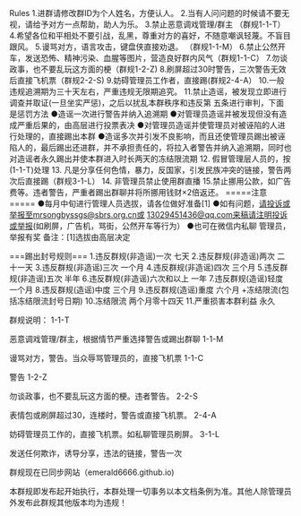 Rules
1.进群请修改群ID为个人姓名，方便认人。
2.当有人问问题的时候请不要无视，请给予对方一点帮助，助人为乐。
3.禁止恶意调戏管理/群主 （群规1-1-T）
4.希望各位和平相处不要引战，乱黑，尊重对方的喜好，不随意嘲讽轻蔑。不盲目跟风。
5.谩骂对方，语言攻击，键盘侠直接劝退。 （群规1-1-M）
6.禁止公然开车，发送恐怖、精神污染、血腥等图片，营造良好群内风气（群规1-1-C）
7.勿谈政事，也不要乱玩这方面的梗（群规1-2-Z)
8.刷屏超过30时警告，三次警告无效后直接飞机票（群规2-2-S)
9.妨碍管理员工作者，直接踢(群规2-4-A）
10.一般违规追溯期为三十天左右，严重违规无限期追究。
11.禁止造谣，被发现立即进行调查并取证(一旦坐实严惩)，之后以扰乱本群秩序和违反第        五条进行审判，下面是惩罚方法 
●造谣一次进行警告并纳入追溯期
●对管理员造谣并被发现但没有造成严重后果的，由高层进行投票表决
●对管理员造谣并使管理员对被诬陷的人进行处理的，直接踢出本群
●造谣多次并引发不良影响，而且还使管理员踢出被诬陷人的，最后踢出还进群，并不承担责任的，将拉入者警告并纳入追溯期，同时也对造谣者永久踢出并使本群进入时长两天的冻结限流期
12. 假冒管理层人员的，按(1-1-T)处理
13. 凡是分享任何色情，暴力，反国家，引发民族冲突的链接，警告两次后直接踢（群规3-1-L）
14. 非管理员禁止使用群直播
15.禁止挪用公款，如广告费等。违者警告，严重者踢出群聊并将所挪用钱财×2倍返还。
                                                =====注意=====
●每月中旬进行管理人员选拔，请各位做好准备[1]
●如有问题，请投诉或举报至mrsongbyssgs@sbrs.org.cn或 13029451436@qq.com来稿请注明投诉或举报(如刷屏，广告机，骂街，公然开车等行为）
   ●也可在微信内私聊 管理员，举报有奖
备注：[1]选拔由高层决定
 
===踢出封号规则===
1.违反群规(非造谣)一次 七天
2.违反群规(非造谣)两次 二十一天
3.违反群规(非造谣)三次 一个月
4.违反群规(非造谣)四次 三个月
5.违反群规(非造谣)五次 半年
6.违反群规(非造谣)六次和以上 一年
7.违反群规(造谣)轻度 一个月
8.违反群规(造谣)中度 三个月
9.违反群规(造谣)重度 六个月 +冻结限流(包括冻结限流封号日期)
10.冻结限流 两个月零十四天
11.严重损害本群利益 永久
 
群规说明：
1-1-T
 
 
 
 
 
 
 
恶意调戏管理/群主，根据情节严重选择警告或踢出群聊
1-1-M
 
 
 
 
 
 
 
谩骂对方，警告。当众辱骂管理员的，直接飞机票
1-1-C
 
 
 
 
 
 
 
警告
1-2-Z
 
 
 
 
 
 
 
勿谈政事，也不要乱玩这方面的梗。违者警告。
2-2-S
 
 
 
 
 
 
 
表情包或刷屏超过30，连楼时，警告或直接飞机票。
2-4-A
 
 
 
 
 
 
 
妨碍管理员工作的，直接飞机票。如私聊管理员刷屏。
3-1-L
 
 
 
 
 
 
 
发送任何欺诈，诱导分享，违法的链接，警告一次
 
 
 
群规现在已同步网站（emerald6666.github.io)

本群规即发布起开始执行，本群处理一切事务以本文档条例为准。其他人除管理员外发布此群规其他版本均为违规！
 
